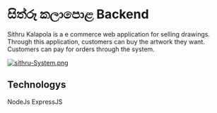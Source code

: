 # සිත්රූ කලාපොළ Backend
Sithru Kalapola is a e commerce web application for selling drawings. Through this application, customers can buy the artwork they want. Customers can pay for orders through the system.

[![sithru-System.png](https://i.postimg.cc/SNxJMLkC/sithru-System.png)]()

## Technologys
NodeJs
ExpressJS
